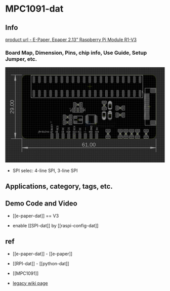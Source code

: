 
# MPC1091-dat

## Info

[product url - E-Paper, Epaper 2.13” Raspberry Pi Module R1-V3](https://www.electrodragon.com/product/e-paper-epaper-2-13-raspberry-pi-module/)

### Board Map, Dimension, Pins, chip info, Use Guide, Setup Jumper, etc.

![](2025-06-10-18-09-38.png)

- SPI selec: 4-line SPI, 3-line SPI 


## Applications, category, tags, etc. 

## Demo Code and Video

- [[e-paper-dat]] == V3

- enable [[SPI-dat]] by [[raspi-config-dat]]


## ref 

- [[e-paper-dat]] - [[e-paper]]

- [[RPI-dat]] - [[python-dat]]

- [[MPC1091]] 

- [legacy wiki page](https://www.electrodragon.com/w/E-paper)

